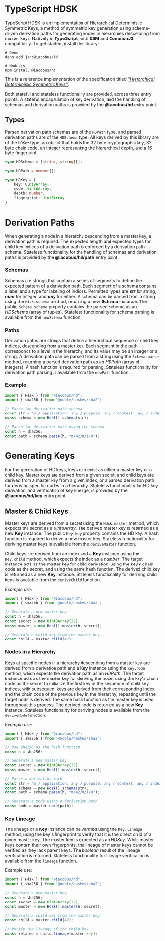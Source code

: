 # TypeScript HDSK
TypeScript HDSK is an implementation of Hierarchical Deterministic Symmetric Keys, a method of symmetric key generation using schema-driven derivation paths for generating nodes in hierarchies descending from master keys. Natively in **TypeScript**, with **ESM** and **CommonJS** compatibility. To get started, install the library:
```
# Deno
deno add jsr:@iacobus/hd

# Node.js
npm install @iacobus/hd
```
This is a reference implementation of the specification titled *["Hierarchical Deterministic Symmetric Keys"](https://gist.github.com/jacobhaap/d75c96f61bcc32154498842e620a3261)*.

Both stateful and stateless functionality are provided, across three entry points. A stateful encapsulation of key derivation, and the handling of schemas and derivation paths is provided by the **@iacobus/hd** entry point.

## Types
Parsed derivation path schemas are of the `HDPath` type, and parsed derivation paths are of the `HDSchema` type. All keys derived by this library are of the `HDKey` type, an object that holds the 32 byte cryptographic key, 32 byte chain code, an integer representing the hierarchical depth, and a 16 byte fingerprint.
```ts
type HDSchema = [string, string][];

type HDPath = number[];

type HDKey = {
    key: Uint8Array,
    code: Uint8Array,
    depth: number,
    fingerprint: Uint8Array
}
```

# Derivation Paths
When generating a node in a hierarchy descending from a master key, a derivation path is required. The expected length and expected types for child key indices of a derivation path is enforced by a derivation path schema. Stateless functionality for the handling of schemas and derivation paths is provided by the **@iacobus/hd/path** entry point.

### Schemas
Schemas are strings that contain a series of segments to define the expected pattern of a derivation path. Each segment of a schema contains a label and a type for labeling of indices. Permitted types are ***str*** for string, ***num*** for integer, and ***any*** for either. A schema can be parsed from a string using the `Hdsk.schema` method, returning a new **Schema** instance. The public `Schema.schema` property contains the parsed schema as an *HDSchema* (array of tuples). Stateless functionality for schema parsing is available from the `newSchema` function.

### Paths
Derivation paths are strings that define a hierarchical sequence of child key indices, descending from a master key. Each segment in the path corresponds to a level in the hierarchy, and its value may be an integer or a string. A derivation path can be parsed from a string using the `Schema.parse` method, returning a parsed derivation path as an *HDPath* (array of integers). A hash function is required for parsing. Stateless functionality for derivation path parsing is available from the `newPath` function.

### Example
```ts
import { Hdsk } from "@iacobus/hd";
import { sha256 } from "@noble/hashes/sha2";

// Parse the derivation path schema
const str = "m / application: any / purpose: any / context: any / index: num";
const schema = new Hdsk().schema(str);

// Parse the derivation path using the schema
const h = sha256;
const path = schema.parse(h, "m/42/0/1/0");
```

# Generating Keys
For the generation of HD keys, keys can exist as either a master key or a child key. Master keys are derived from a given secret, and child keys are derived from a master key from a given index, or a parsed derivation path for deriving specific nodes in a hierarchy. Stateless functionality for HD key derivation, and verification of key lineage, is provided by the **@iacobus/hd/key** entry point.

## Master & Child Keys
Master keys are derived from a secret using the `Hdsk.master` method, which expects the secret as a *Uint8Array*. The derived master key is returned as a new **Key** instance. The public `Key.key` property contains the HD key. A hash function is required to derive a new master key. Stateless functionality for deriving master keys is available from the `deriveMaster` function.

Child keys are derived from an index and a **Key** instance using the `Key.child` method, which expects the index as a *number*. The target instance acts as the master key for child derivation, using the key's chain code as the secret, and using the same hash function. The derived child key is returned as a new **Key** instance. Stateless functionality for deriving child keys is available from the `deriveChild` function.

*Example use:*
```ts
import { Hdsk } from "@iacobus/hd";
import { sha256 } from "@noble/hashes/sha2";

// Generate a new master key
const h = sha256;
const secret = new Uint8Array(32);
const master = new Hdsk().master(h, secret);

// Generate a child key from the master key
const child = master.child(42);
```

### Nodes in a Hierarchy
Keys at specific nodes in a hierarchy descending from a master key are derived from a derivation path and a **Key** instance using the `Key.node` method, which expects the derivation path as an *HDPath*. The target instance acts as the master key for deriving the node, using the key's chain code as the secret to initialize the first key in the sequence of child key indices, with subsequent keys are derived from their corresponding index and the chain code of the previous key in the hierarchy, repeating until the target node is derived. The same hash function as the master key is used throughout this process. The derived node is returned as a new **Key** instance. Stateless functionality for deriving nodes is available from the `deriveNode` function.

*Example use:*
```ts
import { Hdsk } from "@iacobus/hd";
import { sha256 } from "@noble/hashes/sha2";

// Use sha256 as the hash function
const h = sha256;

// Generate a new master key
const secret = new Uint8Array(32);
const master = new Hdsk().master(h, secret);

// Parse a derivation path
const str = "m / application: any / purpose: any / context: any / index: num";
const schema = new Hdsk().schema(str);
const path = schema.parse(h, "m/42/0/1/0");

// Generate a node using a derivation path
const node = master.node(path);
```

### Key Lineage
The lineage of a **Key** instance can be verified using the `Key.lineage` method, using the key's fingerprint to verify that it is the direct child of a given master key. The master key is expected as an *HDKey*. While master keys contain their own fingerprints, the lineage of master keys cannot be verified as they lack parent keys. The *boolean* result of the lineage verification is returned. Stateless functionality for lineage verification is available from the `lineage` function.

Example use:
```ts
import { Hdsk } from "@iacobus/hd";
import { sha256 } from "@noble/hashes/sha2";

// Generate a new master key
const h = sha256;
const secret = new Uint8Array(32);
const master = new Hdsk().master(h, secret);

// Generate a child key from the master key
const child = master.child(42);

// Verify the lineage of the child key
const related = child.lineage(master.key);
```
